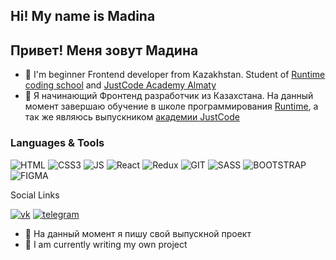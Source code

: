 ## Hi! My name is Madina
## Привет! Меня зовут Мадина

- 🌱 I'm beginner Frontend developer from Kazakhstan. Student of [Runtime coding school](https://runtime.kz/) and [JustCode Academy Almaty](https://justcode.kz/)
- 🌱 Я начинающий Фронтенд разработчик из Казахстана. На данный момент завершаю обучение в школе программирования [Runtime](https://runtime.kz/), а так же являюсь выпускником [академии JustCode](https://justcode.kz/)

### Languages & Tools

![HTML](https://img.shields.io/badge/-HTML-090909?style=for-the-badge&logo=html5)
![CSS3](https://img.shields.io/badge/-CSS-090909?style=for-the-badge&logo=css3)
![JS](https://img.shields.io/badge/-Javascript-090909?style=for-the-badge&logo=javascript)
![React](https://img.shields.io/badge/-React-090909?style=for-the-badge&logo=react)
![Redux](https://img.shields.io/badge/-Redux-090909?style=for-the-badge&logo=redux)
![GIT](https://img.shields.io/badge/-Git-090909?style=for-the-badge&logo=git)
![SASS](https://img.shields.io/badge/-SCSS-090909?style=for-the-badge&logo=sass)
![BOOTSTRAP](https://img.shields.io/badge/-bootstrap-090909?style=for-the-badge&logo=bootstrap)
![FIGMA](https://img.shields.io/badge/-figma-090909?style=for-the-badge&logo=figma)

Social Links

[![vk](https://img.shields.io/badge/-vkontakte-090909?style=for-the-badge&logo=vk)](https://vk.com/makishii)
[![telegram](https://img.shields.io/badge/-telegram-090909?style=for-the-badge&logo=telegram)](https://t.me/makishii)

- 🔭 На данный момент я пишу свой выпускной проект
- 🔭 I am currently writing my own project